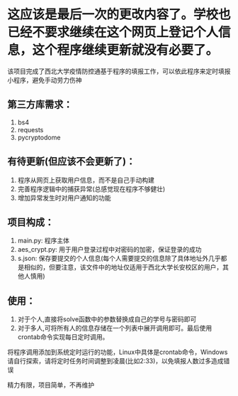 # 这应该是最后一次的更改内容了。学校也已经不要求继续在这个网页上登记个人信息，这个程序继续更新就没有必要了。

该项目完成了西北大学疫情防控通基于程序的填报工作，可以依此程序来定时填报小程序，避免手动劳力伤神

## 第三方库需求：
  1. bs4
  2. requests
  3. pycryptodome

## 有待更新(但应该不会更新了)：
  1. 程序从网页上获取用户信息，而不是自己手动构建
  2. 完善程序逻辑中的捕获异常(总感觉现在程序不够健壮)
  3. 增加异常发生时对用户通知的功能

## 项目构成：
  1. main.py:      程序主体
  2. aes_crypt.py: 用于用户登录过程中对密码的加密，保证登录的成功
  3. s.json:       保存要提交的个人信息(每个人需要提交的信息除了具体地址外几乎都是相似的，但要注意，该文件中的地址仅适用于西北大学长安校区的用户，其他人慎用)

## 使用：
  1. 对于个人,直接将solve函数中的参数替换成自己的学号与密码即可
  2. 对于多人,可将所有人的信息存储在一个列表中展开调用即可。最后使用crontab命令实现每日定时调用。

将程序调用添加到系统定时运行的功能，Linux中具体是crontab命令，Windows请自行探索，请将定时任务时间调整到凌晨(比如2:33)，以免填报人数过多造成错误

精力有限，项目简单，不再维护
